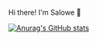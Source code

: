 Hi there! I'm Salowe 👋

[![Anurag's GitHub stats](https://github-readme-stats.vercel.app/api?username=Salowe1&show_icons=true)](https://github.com/Salowe1/github-readme-stats)

